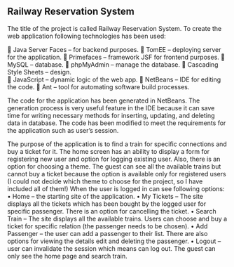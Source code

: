 ## Railway Reservation System 


The title of the project is called Railway Reservation System. To create the web application following technologies has been used:

	Java Server Faces – for backend purposes.
	TomEE – deploying server for the application. 
	Primefaces – framework JSF for frontend purposes. 
	MySQL – database. 
	phpMyAdmin – manage the database.
	Cascading Style Sheets – design.  
	JavaScript – dynamic logic of the web app.
	NetBeans – IDE for editing the code.
	Ant – tool for automating software build processes.


The code for the application has been generated in NetBeans. The generation process is very useful feature in the IDE because it can save time for writing necessary methods for inserting, updating, and deleting data in database. The code has been modified to meet the requirements for the application such as user’s session. 


The purpose of the application is to find a train for specific connections and buy a ticket for it. The home screen has an ability to display a form for registering new user and option for logging existing user. Also, there is an option for choosing a theme. The guest can see all the available trains but cannot buy a ticket because the option is available only for registered users (I could not decide which theme to choose for the project, so I have included all of them!) When the user is logged in can see following options:
•	Home – the starting site of the application.
•	My Tickets – The site displays all the tickets which has been bought by the logged user for specific passenger. There is an option for cancelling the ticket. 
•	Search Train – The site displays all the available trains. Users can choose and buy a ticket for specific relation (the passenger needs to be chosen).
•	Add Passenger – the user can add a passenger to their list. There are also options for viewing the details edit and deleting the passenger.
•	Logout –user can invalidate the session which means can log out. 
The guest can only see the home page and search train.
